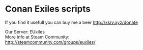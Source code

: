 # Conan Exiles scripts 
If you find it usefull you can buy me a beer http://xsrv.xyz/donate
    
    
Our Server: EUxiles     
More info at Steam Community: http://steamcommunity.com/groups/euxiles/
